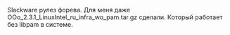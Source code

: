 Slackware рулез форева. Для меня даже
OOo_2.3.1_LinuxIntel_ru_infra_wo_pam.tar.gz сделали. Который
работает без libpam в системе.